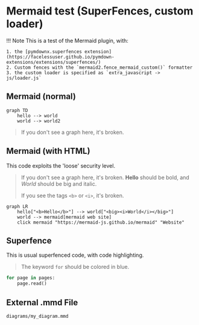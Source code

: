 # Mermaid test (SuperFences, custom loader)

!!! Note
    This is a test of the Mermaid plugin, with:

    1. the [pymdownx.superfences extension](https://facelessuser.github.io/pymdown-extensions/extensions/superfences/)
    2. Custom fences with the `mermaid2.fence_mermaid_custom()` formatter
    3. the custom loader is specified as `extra_javascript -> js/loader.js`

## Mermaid (normal)


```mermaid
graph TD
    hello --> world
    world --> world2
```

> If you don't see a graph here, it's broken.

## Mermaid (with HTML)

This code exploits the 'loose' security level.

> If you don't see a graph here, it's broken.
> **Hello** should be bold, and *World* should be big and italic.
>
> If you see the tags `<b>` or `<i>`, it's broken.

```mermaid
graph LR
    hello["<b>Hello</b>"] --> world["<big><i>World</i></big>"]
    world --> mermaid[mermaid web site]
    click mermaid "https://mermaid-js.github.io/mermaid" "Website"
```

## Superfence
This is usual superfenced code, with code highlighting.

> The keyword `for` should be colored in blue.

```python
for page in pages:
    page.read()
```

## External .mmd File

`diagrams/my_diagram.mmd`
